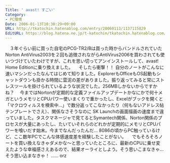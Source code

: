```yaml
---
Title: ' avast! すごい'
Category:
- PC環境
Date: 2006-01-13T10:30:29+09:00
URL: http://tkatochin.hatenablog.com/entry/20060113/1137115829
EditURL: https://blog.hatena.ne.jp/t-katochin/tkatochin.hatenablog.com/atom/entry/6653586347154756136
---
```


　３年ぐらい前に買った自宅のPCG-TR2/Bは買った時からバンドルされていたNorton AntiVirus2003を２回も追徴されながらAntiVirus2006を買わされても使いつづけていたわけですが、これを思い切ってアンインストールして、avast! Home Editionに乗り換えました。
　そしたら衝撃！！ 自分のノートがこんなに速いマシンだったなんてはじめて知りました。ExplorerもOfficeもOS起動もシャットダウンも掛かる時間に雲泥の差がありました。振り返ってみると常にストレスツールを掛けられているような状況でした。256MBしかないからですかね？
　今まではNortonが定期的な定義ファイルアップデートかなにかで何十メガというメモリとCPUパワー使いまくりで重かったし、Excelがブックを開くと「マクロウィルスを検索中…」で数分返ってこなかったり（何もないアドレス帖テンプレートでさえ）、関係なさそうなのに SK Launchの画面描画の速度まで違っていました。タスクマネージャで見てるとSymantech関係、Norton関係のプロセスが大量にあったし、たいていそれらのどれかが定期的にメモリとCPUパワーを喰いだす始末。今までなんだったんだ… 8086の頃からPC触っているけど、ここ数年PCでこんな体感速度差を経験したことがない。
　でもそろそろノートを買い換えなきゃダメかな〜と思っていたところに、最新のCPUに乗せ変えたような幸福感さえあるので、結果オーライとしよう。そう思いこまなきゃ…そう思い込まなきゃ！ …… orz
